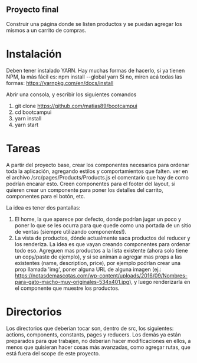 ## Proyecto final

Construir una página donde se listen productos y se puedan agregar los mismos a un carrito de compras.

# Instalación
Deben tener instalado YARN. Hay muchas formas de hacerlo, si ya tienen NPM, la más fácil es: npm install --global yarn
Si no, miren acá todas las formas: https://yarnpkg.com/en/docs/install

Abrir una consola, y escribir los siguientes comandos
1. git clone https://github.com/matias89/bootcampui
2. cd bootcampui
3. yarn install
4. yarn start

# Tareas
A partir del proyecto base, crear los componentes necesarios para ordenar toda la aplicación, agregando estilos y comportamientos que falten. ver en el archivo /src/pages/Products/Products.js el comentario que hay de como podrían encarar esto. Creen componentes para el footer del layout, si quieren crear un componente <SideBar /> para poner los detalles del carrito, componentes para el botón, etc.

La idea es tener dos pantallas:
1. El home, la que aparece por defecto, donde podrían jugar un poco y poner lo que se les ocurra para que quede como una portada de un sitio de ventas (siempre utilizando componentes!).
2. La vista de productos, dónde actualmente saca productos del reducer y los renderiza. La idea es que vayan creando componentes para ordenar todo eso. Agreguen mas productos a la lista existente (ahora solo tiene un copy/paste de ejemplo), y si se animan a agregar mas props a las existentes (name, description, price), por ejemplo podrían crear una prop llamada 'img', poner alguna URL de alguna imagen (ej.: https://notasdemascotas.com/wp-content/uploads/2016/09/Nombres-para-gato-macho-muy-originales-534x401.jpg), y luego renderizarla en el componente que muestre los productos.

# Directorios
Los directorios que deberian tocar son, dentro de src, los siguientes: actions, components, constants, pages y reducers. Los demás ya están preparados para que trabajen, no deberian hacer modificaciones en ellos, a menos que quisieran hacer cosas más avanzadas, como agregar rutas, que está fuera del scope de este proyecto.
